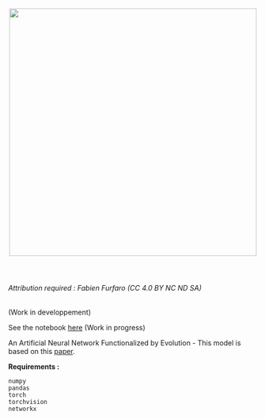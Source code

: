 <h1 align="center">
<img src="/branding/logo.svg" width="500">
</h1><br>

###### Attribution required : Fabien Furfaro (CC 4.0 BY NC ND SA)

(Work in developpement)

See the notebook [here](/.ipynb) (Work in progress)

An Artificial Neural Network Functionalized by Evolution - This model is based on this [paper](https://arxiv.org/abs/2205.10118).


**Requirements :**

	numpy
	pandas
	torch
	torchvision
	networkx
